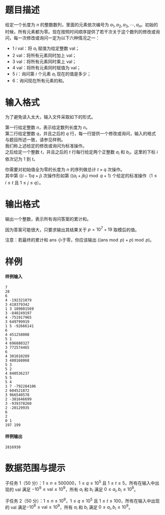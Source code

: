 
# 题目描述

<!-- 从 Vijos 导入。 -->

给定一个长度为 $n$ 的整数数列，里面的元素依次编号为 $a_1,a_2,a_3,\cdots,a_n$。初始的时候，所有元素都为零。现在按照时间顺序提供了若干次关于这个数列的修改或询问，每一次修改或询问一定为以下六种情况之一：

* $1\ i\ \text{val}$：将 $a_i$ 赋值为给定整数 $\text{val}$；
* $2\ \text{val}$：将所有元素同时加上 $\text{val}$；
* $3\ \text{val}$：将所有元素同时乘上 $\text{val}$；
* $4\ \text{val}$：将所有元素同时赋值为 $\text{val}$；
* $5\ i$：询问第 $i$ 个元素 $a_i$ 现在的值是多少；
* $6$：询问现在所有元素的和。

# 输入格式

为了避免读入太大，输入文件采取如下的形式。

第一行给定整数 $n$，表示给定数列长度为 $n$。  
第二行给定整数 $q$，并且之后的 $q$ 行，每一行提供一个修改或询问，输入的格式与题目所述一致，请参见样例。  
我们称上述给定的修改或询问为标准操作。  
之后给定一个整数 $t$，并且之后的 $t$ 行每行给定两个正整数 $a_i$ 和 $b_i$，这里的下标 $i$ 依次记为 $1$ 到 $t$。

你需要对初始值全为零的长度为 $n$ 的序列做总计 $t\times q$ 次操作。  
其中第 $\Big((i-1)q+j\Big)$ 次操作形如第 $\Big((a_i + j b_i) \bmod{q} + 1\Big)$ 个给定的标准操作（$1\le i\le t$ 且 $1\le j\le q$）。

# 输出格式

输出一个整数，表示所有询问答案的累计和。

因为答案可能很大，只要求输出其结果关于 $p=10^7+19$ 取模后的值。

注意：若最终的累计和 $\text{ans}$ 小于零，你应该输出 $\big((\text{ans} \bmod{p})+p\big)\bmod{p})$。

# 样例

#### 样例输入

```plain
7
28
6
4 -192321079
3 418379342
1 3 189801569
3 -840249197
4 -751917965
3 649799919
1 5 -92666141
6
4 451258008
5 1
4 696880327
3 772574465
6
4 301010289
3 480168068
5 3
5 2
4 840536237
5 5
5 4
1 7 -792284106
2 604521872
3 966540578
2 -381646699
3 -939378260
2 -20129935
6
2
0 1
197 199
```

#### 样例输出

```plain
2816930
```

# 数据范围与提示

子任务 $1$（$50$ 分）：$1\le n\le 500000$，$1\le q\le 10^5$ 且 $1\le t\le 5$，所有在输入中出现的 $\text{val}$ 满足 $-10^9\le \text{val}\le 10^9$，所有 $a_i$ 和 $b_i$ 满足 $0\le a_i,b_i\le 10^9$。

子任务 $2$（$50$ 分）：$1\le n\le 10^9$，$1\le q\le 10^5$ 且 $1\le t\le 100$，所有在输入中出现的 $\text{val}$ 满足$-10^9\le \text{val}\le 10^9$，所有 $a_i$ 和 $b_i$ 满足 $0\le a_i,b_i\le 10^9$。

